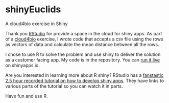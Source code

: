 # shinyEuclids
A cloud4bio exercise in Shiny

Thank you [RStudio](https://RStudio.com) for provide a space in the cloud for shiny apps.  As part of a [cloud4bio](https://cloud4bio.github.io/) exercise, 
I wrote code that accepts a csv file using 
the rows as vectors of data and calculate the mean distance between all the rows.

I chose to use R to solve the problem and use shiny to deliver the solution as a customer facing app.  My code is in the repository.
You can [run it live](https://dan-russ.shinyapps.io/Shiny2/) on shinyapps.io.  

Are you interested in learning more about R shiny?  RStudio has a [fanstastic 2.5 hour recorded tutorial on how to develop shiny apps](https://shiny.rstudio.com/tutorial/).
They have links to various parts of the tutorial so you can watch it in parts.

Have fun and use R.
